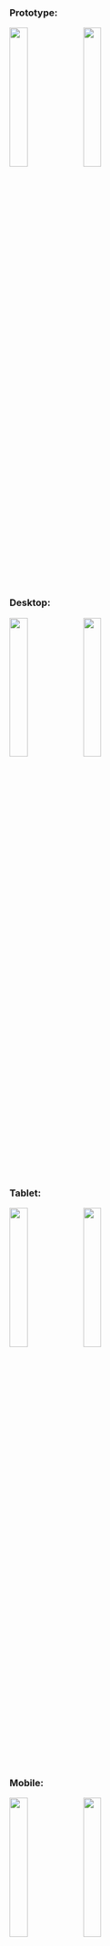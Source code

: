 ### Prototype:

<img src="https://github.com/DenisGrudin1n/CaliGod/assets/157652311/2749fffb-10f8-424d-a243-5fe384508157" width="25%">
<img src="https://github.com/DenisGrudin1n/CaliGod/assets/157652311/9b809f90-37e4-483c-b068-b984b8cba078" width="25%")

<!-- Add some space here -->

### Desktop:

<img src="https://github.com/DenisGrudin1n/CaliGod/assets/157652311/a15f8001-2bf2-4637-be71-c60a77f9215d" width="25%">
<img src="https://github.com/DenisGrudin1n/CaliGod/assets/157652311/9a09d573-6906-444c-8190-c1725e600274" width="25%">

<!-- Add some space here -->

### Tablet:

<img src="https://github.com/DenisGrudin1n/CaliGod/assets/157652311/6be7b954-fb43-48c9-a593-2817024a03ff" width="25%">
<img src="https://github.com/DenisGrudin1n/CaliGod/assets/157652311/e3d05366-78af-4088-a1d7-8d048ed76496" width="25%">

<!-- Add some space here -->

### Mobile:

<img src="https://github.com/DenisGrudin1n/CaliGod/assets/157652311/08220778-a33a-493f-ac11-ec2633749f86" width="25%">
<img src="https://github.com/DenisGrudin1n/CaliGod/assets/157652311/2ed6dd31-07b2-4506-bc23-79686f8be057" width="25%">

<!-- Add some space here -->

### Drop menu:

<img src="https://github.com/DenisGrudin1n/CaliGod/assets/157652311/f2d6b196-dab5-45c4-82b6-0893c9a3d235" width="25%">
